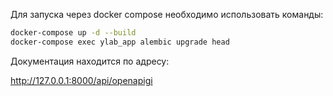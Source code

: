 Для запуска через docker compose необходимо использовать команды:

```sh
docker-compose up -d --build
docker-compose exec ylab_app alembic upgrade head 
```


Документация находится по адресу:

http://127.0.0.1:8000/api/openapigi
